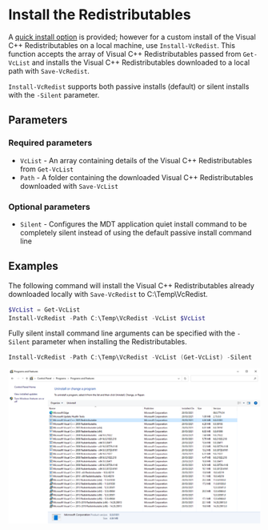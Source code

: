 # Install the Redistributables

A [quick install option](https://vcredist.com/quick/) is provided; however for a custom install of the Visual C++ Redistributables on a local machine, use `Install-VcRedist`. This function accepts the array of Visual C++ Redistributables passed from `Get-VcList` and installs the Visual C++ Redistributables downloaded to a local path with `Save-VcRedist`.

`Install-VcRedist` supports both passive installs (default) or silent installs with the `-Silent` parameter.

## Parameters

### Required parameters

* `VcList` - An array containing details of the Visual C++ Redistributables from `Get-VcList`
* `Path` - A folder containing the downloaded Visual C++ Redistributables downloaded with `Save-VcList`

### Optional parameters

* `Silent` - Configures the MDT application quiet install command to be completely silent instead of using the default passive install command line

## Examples

The following command will install the Visual C++ Redistributables already downloaded locally with `Save-VcRedist` to C:\Temp\VcRedist.

```powershell
$VcList = Get-VcList
Install-VcRedist -Path C:\Temp\VcRedist -VcList $VcList
```

Fully silent install command line arguments can be specified with the `-Silent` parameter when installing the Redistributables.

```powershell
Install-VcRedist -Path C:\Temp\VcRedist -VcList (Get-VcList) -Silent
```

![Microsoft Visual C++ Redistributables installed on the local PC](assets/images/visualcprograms.png)
